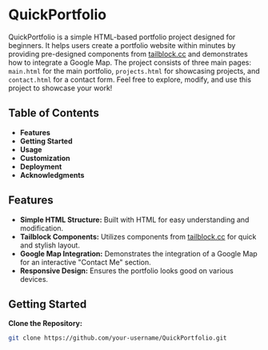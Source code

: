 # QuickPortfolio

QuickPortfolio is a simple HTML-based portfolio project designed for beginners. It helps users create a portfolio website within minutes by providing pre-designed components from [tailblock.cc](https://tailblocks.cc/) and demonstrates how to integrate a Google Map. The project consists of three main pages: `main.html` for the main portfolio, `projects.html` for showcasing projects, and `contact.html` for a contact form. Feel free to explore, modify, and use this project to showcase your work!

## Table of Contents

- **Features**
- **Getting Started**
- **Usage**
- **Customization**
- **Deployment**
- **Acknowledgments**

## Features

- **Simple HTML Structure:** Built with HTML for easy understanding and modification.
- **Tailblock Components:** Utilizes components from [tailblock.cc](https://tailblocks.cc/) for quick and stylish layout.
- **Google Map Integration:** Demonstrates the integration of a Google Map for an interactive "Contact Me" section.
- **Responsive Design:** Ensures the portfolio looks good on various devices.

## Getting Started

 **Clone the Repository:**
   ```bash
   git clone https://github.com/your-username/QuickPortfolio.git

